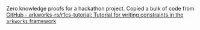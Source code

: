 Zero knowledge proofs for a hackathon project. Copied a bulk of code from [GitHub - arkworks-rs/r1cs-tutorial: Tutorial for writing constraints in the `arkworks` framework](https://github.com/arkworks-rs/r1cs-tutorial)
